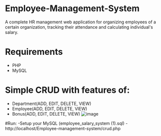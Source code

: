# Employee-Management-System
A complete HR management web application for organizing employees of a certain organization, tracking their attendance and calculating individual's salary.

# Requirements
  - PHP
  - MySQL
  
  
  
  

# Simple CRUD with features of:
 - Department(ADD, EDIT, DELETE, VIEW)
 - Employee(ADD, EDIT, DELETE, VIEW)
 - Bonus(ADD, EDIT, DELETE, VIEW)
 ![image](https://user-images.githubusercontent.com/70184357/217266479-302b7973-108f-4c07-84a0-b68d2d8ec89a.png)





#Run:
-Setup your MySQL (employee_salary_system (1).sql)
-http://localhost/Employee-management-system/crud.php

 

  

